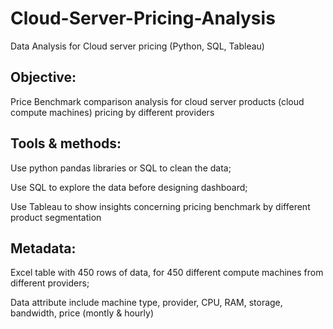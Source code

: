 # Cloud-Server-Pricing-Analysis
Data Analysis for Cloud server pricing (Python, SQL, Tableau)

## Objective: 
Price Benchmark comparison analysis for cloud server products (cloud compute machines) pricing by different providers

## Tools & methods:
Use python pandas libraries or SQL to clean the data;

Use SQL to explore the data before designing dashboard;

Use Tableau to show insights concerning pricing benchmark by different product segmentation

## Metadata: 
Excel table with 450 rows of data, for 450 different compute machines from different providers;

Data attribute include machine type, provider, CPU, RAM, storage, bandwidth, price (montly & hourly)
